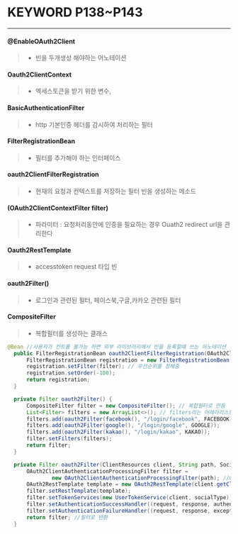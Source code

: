 # KEYWORD P138~P143
---
#### @EnableOAuth2Client
> - 빈을 두개생성 해야하는 어노테이션
#### Oauth2ClientContext
> - 엑세스토큰을 받기 위한 변수,
#### BasicAuthenticationFilter
> - http 기본인증 헤더를 감시하여 처리하는 필터
#### FilterRegistrationBean
> - 필터를 추가해야 하는 인터페이스
#### oauth2ClientFilterRegistration
> - 현재의 요청과 컨텍스트를 저장하는 필터 빈을 생성하는 메소드
#### (OAuth2ClientContextFilter filter)
> -  파라미터 : 요청처리동안에 인증을 필요하는 경우 Ouath2 redirect url을 관리한다
#### Oauth2RestTemplate
> - accesstoken request 타입 빈  
#### oauth2Filter()
> - 로그인과 관련된 필터, 페이스북,구글,카카오 관련된 필터
#### CompositeFilter
> - 복합필터를 생성하는 클래스

~~~java
@Bean //사용자가 컨트롤 불가능 하면 외부 라이브러리에서 빈을 등록할떄 쓰는 어노테이션
  public FilterRegistrationBean oauth2ClientFilterRegistration(OAuth2ClientContextFilter filter) {//필터를 추가하기위해 쓰는 인터페이스, 파라미터 : 요청처리동안에 인증을 필요하는 경우 Ouath2 redirect url을 관리한다
      FilterRegistrationBean registration = new FilterRegistrationBean();//현재 요청과 컨텍스트를 저장하는 필터 빈
      registration.setFilter(filter); // 우선순위를 정해줌
      registration.setOrder(-100);
      return registration;
  }

  private Filter oauth2Filter() {
      CompositeFilter filter = new CompositeFilter(); // 복합필터로 만듬
      List<Filter> filters = new ArrayList<>(); // filters라는 어레이리스트 생성
      filters.add(oauth2Filter(facebook(), "/login/facebook", FACEBOOK)); // 어레이리스트에 순서대로 추가
      filters.add(oauth2Filter(google(), "/login/google", GOOGLE));
      filters.add(oauth2Filter(kakao(), "/login/kakao", KAKAO));
      filter.setFilters(filters);
      return filter;
  }

  private Filter oauth2Filter(ClientResources client, String path, SocialType socialType) {
      OAuth2ClientAuthenticationProcessingFilter filter =
              new OAuth2ClientAuthenticationProcessingFilter(path); //Oauth2 클라이언트용 인증 처리 핕터 생성
      OAuth2RestTemplate template = new OAuth2RestTemplate(client.getClient(), oAuth2ClientContext);//권한서버와의 통신을 위해 생성,(클라이언트의 프로퍼티 하위 매핑값과 엑세스토큰을 받는 변수를 가지고옴)
      filter.setRestTemplate(template);
      filter.setTokenServices(new UserTokenService(client, socialType)); //엑세스토큰 검증을 위해서 UserTokenService를 필터의 토큰서비스로 등록
      filter.setAuthenticationSuccessHandler((request, response, authentication) -> response.sendRedirect("/" + socialType.getValue() + "/complete")); //엑세스토큰의 인증이 성공되었을때 필터에 URL설정
      filter.setAuthenticationFailureHandler((request, response, exception) -> response.sendRedirect("/error")); //엑세스토큰의 인증이 실패시 필터에 URL설정
      return filter; //필터로 반환
  }
  ~~~
